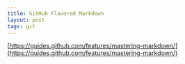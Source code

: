 ```yaml
---
title: GitHub Flavored Markdown
layout: post
tags: git
---
```


[https://guides.github.com/features/mastering-markdown/](https://guides.github.com/features/mastering-markdown/)